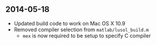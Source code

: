 ## 2014-05-18

- Updated build code to work on Mac OS X 10.9
- Removed compiler selection from `matlab/lusol_build.m`
    - `mex` is now required to be setup to specify C compiler
